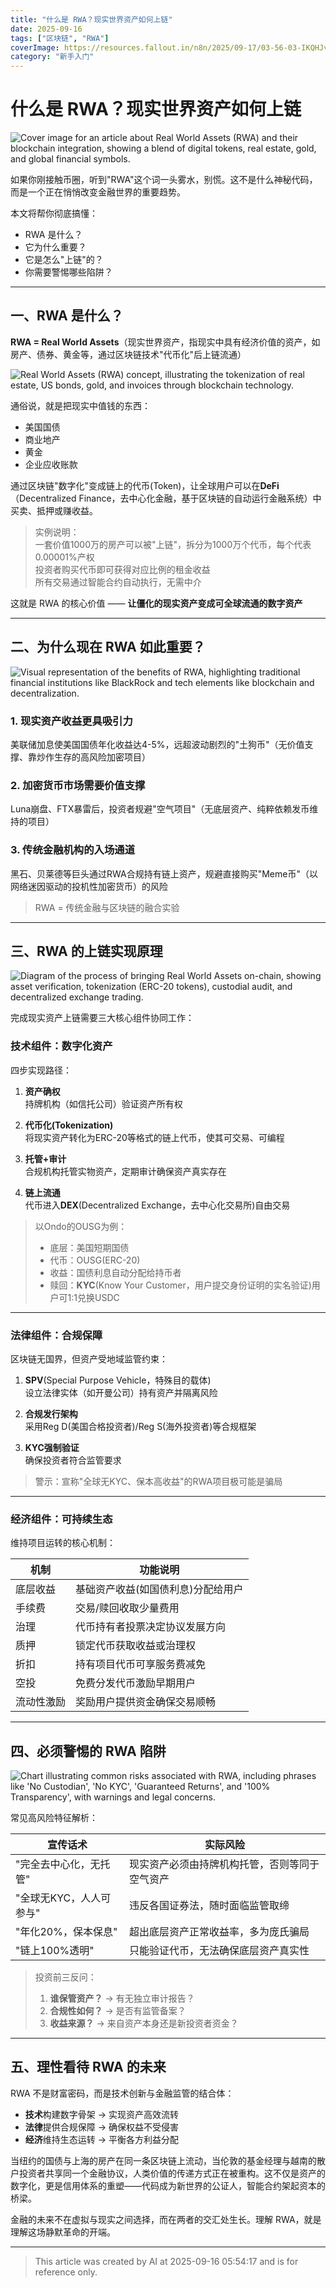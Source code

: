 ```yaml
---
title: "什么是 RWA？现实世界资产如何上链"
date: 2025-09-16
tags: ["区块链", "RWA"]
coverImage: https://resources.fallout.in/n8n/2025/09-17/03-56-03-IKQHJvfv.png
category: "新手入门"
---
```

# 什么是 RWA？现实世界资产如何上链

![Cover image for an article about Real World Assets (RWA) and their blockchain integration, showing a blend of digital tokens, real estate, gold, and global financial symbols.](https://resources.fallout.in/n8n/2025/09-17/03-56-03-IKQHJvfv.png)

如果你刚接触币圈，听到"RWA"这个词一头雾水，别慌。这不是什么神秘代码，而是一个正在悄悄改变金融世界的重要趋势。 

本文将帮你彻底搞懂： 
- RWA 是什么？ 
- 它为什么重要？ 
- 它是怎么"上链"的？ 
- 你需要警惕哪些陷阱？ 

--- 

## 一、RWA 是什么？ 

**RWA = Real World Assets**（现实世界资产，指现实中具有经济价值的资产，如房产、债券、黄金等，通过区块链技术"代币化"后上链流通） 

![Real World Assets (RWA) concept, illustrating the tokenization of real estate, US bonds, gold, and invoices through blockchain technology.](https://resources.fallout.in/n8n/2025/09-17/03-56-03-Zf15BkEK.png)

通俗说，就是把现实中值钱的东西： 
- 美国国债
- 商业地产
- 黄金
- 企业应收账款

通过区块链"数字化"变成链上的代币(Token)，让全球用户可以在**DeFi**（Decentralized Finance，去中心化金融，基于区块链的自动运行金融系统）中买卖、抵押或赚收益。 

> 实例说明：  
> 一套价值1000万的房产可以被"上链"，拆分为1000万个代币，每个代表0.00001%产权  
> 投资者购买代币即可获得对应比例的租金收益  
> 所有交易通过智能合约自动执行，无需中介  

这就是 RWA 的核心价值 —— **让僵化的现实资产变成可全球流通的数字资产** 

--- 

## 二、为什么现在 RWA 如此重要？ 

![Visual representation of the benefits of RWA, highlighting traditional financial institutions like BlackRock and tech elements like blockchain and decentralization.](https://resources.fallout.in/n8n/2025/09-17/03-56-03-QcnI16TJ.png)

### 1. 现实资产收益更具吸引力
美联储加息使美国国债年化收益达4-5%，远超波动剧烈的"土狗币"（无价值支撑、靠炒作生存的高风险加密项目） 

### 2. 加密货币市场需要价值支撑
Luna崩盘、FTX暴雷后，投资者规避"空气项目"（无底层资产、纯粹依赖发币维持的项目） 

### 3. 传统金融机构的入场通道
黑石、贝莱德等巨头通过RWA合规持有链上资产，规避直接购买"Meme币"（以网络迷因驱动的投机性加密货币）的风险

> RWA = 传统金融与区块链的融合实验

--- 

## 三、RWA 的上链实现原理

![Diagram of the process of bringing Real World Assets on-chain, showing asset verification, tokenization (ERC-20 tokens), custodial audit, and decentralized exchange trading.](https://resources.fallout.in/n8n/2025/09-17/03-56-03-fqMtPn6v.png)

完成现实资产上链需要三大核心组件协同工作： 

### 技术组件：数字化资产
四步实现路径： 
1. **资产确权**  
   持牌机构（如信托公司）验证资产所有权

2. **代币化(Tokenization)**  
   将现实资产转化为ERC-20等格式的链上代币，使其可交易、可编程

3. **托管+审计**  
   合规机构托管实物资产，定期审计确保资产真实存在

4. **链上流通**  
   代币进入**DEX**(Decentralized Exchange，去中心化交易所)自由交易

> 以Ondo的OUSG为例：  
> - 底层：美国短期国债  
> - 代币：OUSG(ERC-20)  
> - 收益：国债利息自动分配给持币者  
> - 赎回：**KYC**(Know Your Customer，用户提交身份证明的实名验证)用户可1:1兑换USDC

--- 

### 法律组件：合规保障

区块链无国界，但资产受地域监管约束： 
1. **SPV**(Special Purpose Vehicle，特殊目的载体)  
   设立法律实体（如开曼公司）持有资产并隔离风险

2. **合规发行架构**  
   采用Reg D(美国合格投资者)/Reg S(海外投资者)等合规框架

3. **KYC强制验证**  
   确保投资者符合监管要求

> 警示：宣称"全球无KYC、保本高收益"的RWA项目极可能是骗局

--- 

### 经济组件：可持续生态
维持项目运转的核心机制： 

| 机制          | 功能说明                                   | 
| ---           | ---                                        | 
| 底层收益      | 基础资产收益(如国债利息)分配给用户           | 
| 手续费        | 交易/赎回收取少量费用                       | 
| 治理      | 代币持有者投票决定协议发展方向               | 
| 质押      | 锁定代币获取收益或治理权                    | 
| 折扣      | 持有项目代币可享服务费减免                  | 
| 空投      | 免费分发代币激励早期用户                    | 
| 流动性激励| 奖励用户提供资金确保交易顺畅                 | 

--- 

## 四、必须警惕的 RWA 陷阱

![Chart illustrating common risks associated with RWA, including phrases like 'No Custodian', 'No KYC', 'Guaranteed Returns', and '100% Transparency', with warnings and legal concerns.](https://resources.fallout.in/n8n/2025/09-17/03-56-03-olI8LZK0.png)

常见高风险特征解析： 

| 宣传话术                  | 实际风险                                     | 
| ---                       | ---                                          | 
| "完全去中心化，无托管"    | 现实资产必须由持牌机构托管，否则等同于空气资产 | 
| "全球无KYC，人人可参与"   | 违反各国证券法，随时面临监管取缔              | 
| "年化20%，保本保息"       | 超出底层资产正常收益率，多为庞氏骗局          | 
| "链上100%透明"            | 只能验证代币，无法确保底层资产真实性          | 

> 投资前三反问：  
> 1. **谁保管资产？** → 有无独立审计报告？  
> 2. **合规性如何？** → 是否有监管备案？  
> 3. **收益来源？** → 来自资产本身还是新投资者资金？ 

--- 

## 五、理性看待 RWA 的未来

RWA 不是财富密码，而是技术创新与金融监管的结合体： 
- **技术**构建数字骨架 → 实现资产高效流转
- **法律**提供合规保障 → 确保权益不受侵害
- **经济**维持生态运转 → 平衡各方利益分配

当纽约的国债与上海的房产在同一条区块链上流动，当伦敦的基金经理与越南的散户投资者共享同一个金融协议，人类价值的传递方式正在被重构。这不仅是资产的数字化，更是信用体系的重塑——代码成为新世界的公证人，智能合约架起资本的桥梁。 

金融的未来不在虚拟与现实之间选择，而在两者的交汇处生长。理解 RWA，就是理解这场静默革命的开端。 

---
> This article was created by AI at 2025-09-16 05:54:17 and is for reference only.
